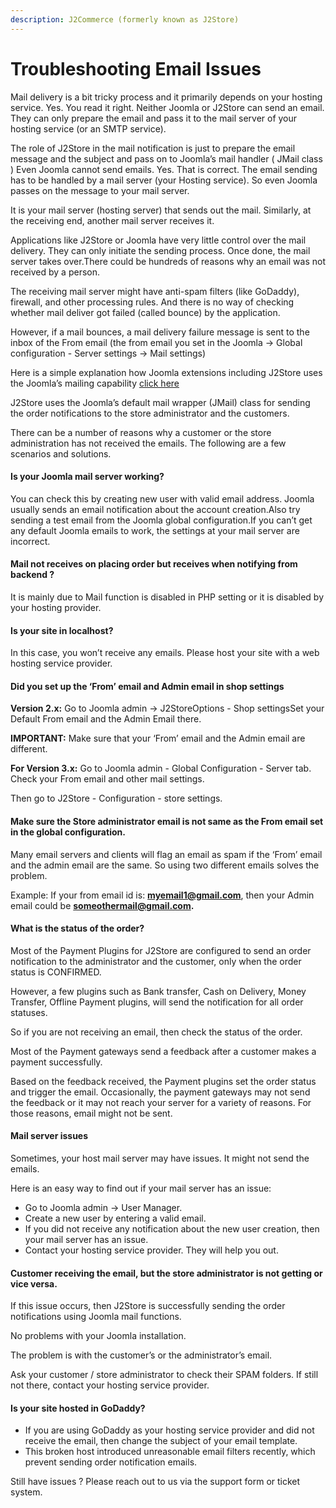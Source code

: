 ```yaml
---
description: J2Commerce (formerly known as J2Store)
---
```


# Troubleshooting Email Issues

Mail delivery is a bit tricky process and it primarily depends on your hosting service. Yes. You read it right. Neither Joomla or J2Store can send an email. They can only prepare the email and pass it to the mail server of your hosting service (or an SMTP service).

The role of J2Store in the mail notification is just to prepare the email message and the subject and pass on to Joomla’s mail handler ( JMail class ) Even Joomla cannot send emails. Yes. That is correct. The email sending has to be handled by a mail server (your Hosting service). So even Joomla passes on the message to your mail server.

It is your mail server (hosting server) that sends out the mail. Similarly, at the receiving end, another mail server receives it.

Applications like J2Store or Joomla have very little control over the mail delivery. They can only initiate the sending process. Once done, the mail server takes over.There could be hundreds of reasons why an email was not received by a person.

The receiving mail server might have anti-spam filters (like GoDaddy), firewall, and other processing rules. And there is no way of checking whether mail deliver got failed (called bounce) by the application.

However, if a mail bounces, a mail delivery failure message is sent to the inbox of the From email (the from email you set in the Joomla -> Global configuration - Server settings -> Mail settings)

Here is a simple explanation how Joomla extensions including J2Store uses the Joomla’s mailing capability [click here](https://www.ostraining.com/blog/how-tos/development/how-to-send-email-from-your-joomla-extension/)

J2Store uses the Joomla’s default mail wrapper (JMail) class for sending the order notifications to the store administrator and the customers.

There can be a number of reasons why a customer or the store administration has not received the emails. The following are a few scenarios and solutions.

#### **Is your Joomla mail server working?**

You can check this by creating new user with valid email address. Joomla usually sends an email notification about the account creation.Also try sending a test email from the Joomla global configuration.If you can’t get any default Joomla emails to work, the settings at your mail server are incorrect.

#### **Mail not receives on placing order but receives when notifying from backend ?**

It is mainly due to Mail function is disabled in PHP setting or it is disabled by your hosting provider.

#### **Is your site in localhost?**

In this case, you won’t receive any emails. Please host your site with a web hosting service provider.

#### **Did you set up the ‘From’ email and Admin email in shop settings**

**Version 2.x:** Go to Joomla admin -> J2StoreOptions - Shop settingsSet your Default From email and the Admin Email there.

**IMPORTANT:** Make sure that your ‘From’ email and the Admin email are different.

**For Version 3.x:** Go to Joomla admin - Global Configuration - Server tab. Check your From email and other mail settings.

Then go to J2Store - Configuration - store settings.

#### **Make sure the Store administrator email is not same as the From email set in the global configuration.**

Many email servers and clients will flag an email as spam if the ‘From’ email and the admin email are the same. So using two different emails solves the problem.

Example: If your from email id is: **myemail1@gmail.com**, then your Admin email could be **someothermail@gmail.com.**

#### What is the status of the order?

Most of the Payment Plugins for J2Store are configured to send an order notification to the administrator and the customer, only when the order status is CONFIRMED.

However, a few plugins such as Bank transfer, Cash on Delivery, Money Transfer, Offline Payment plugins, will send the notification for all order statuses.

So if you are not receiving an email, then check the status of the order.

Most of the Payment gateways send a feedback after a customer makes a payment successfully.

Based on the feedback received, the Payment plugins set the order status and trigger the email. Occasionally, the payment gateways may not send the feedback or it may not reach your server for a variety of reasons. For those reasons, email might not be sent.

#### Mail server issues

Sometimes, your host mail server may have issues. It might not send the emails.

Here is an easy way to find out if your mail server has an issue:

* Go to Joomla admin -> User Manager.
* Create a new user by entering a valid email.
* If you did not receive any notification about the new user creation, then your mail server has an issue.
* Contact your hosting service provider. They will help you out.

#### Customer receiving the email, but the store administrator is not getting or vice versa.

If this issue occurs, then J2Store is successfully sending the order notifications using Joomla mail functions.

No problems with your Joomla installation.

The problem is with the customer’s or the administrator’s email.

Ask your customer / store administrator to check their SPAM folders. If still not there, contact your hosting service provider.

#### Is your site hosted in GoDaddy?

* If you are using GoDaddy as your hosting service provider and did not receive the email, then change the subject of your email template.
* This broken host introduced unreasonable email filters recently, which prevent sending order notification emails.

Still have issues ? Please reach out to us via the support form or ticket system.
